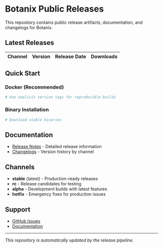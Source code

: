 # Botanix Public Releases

This repository contains public release artifacts, documentation, and changelogs for Botanix.

## Latest Releases

| Channel | Version | Release Date | Downloads |
|---------|---------|--------------|-----------|

## Quick Start

### Docker (Recommended)
```bash
# Use explicit version tags for reproducible builds
```

### Binary Installation
```bash
# Download stable binaries 
```

## Documentation

- [Release Notes](releases/) - Detailed release information
- [Changelogs](changelog/) - Version history by channel

## Channels

- **stable** (latest) - Production-ready releases
- **rc** - Release candidates for testing
- **alpha** - Development builds with latest features
- **hotfix** - Emergency fixes for production issues

## Support

- [GitHub Issues](https://github.com/botanix-labs/botanix-releases/issues)
- [Documentation](https://github.com/botanix-labs/documentation)

---

*This repository is automatically updated by the release pipeline.*
